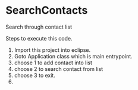 # SearchContacts
Search through contact list

Steps to execute this code.
1. Import this project into eclipse.
2. Goto Application class which is main entrypoint.
3. choose 1 to add contact into list
4. choose 2 to search contact from list 
5. choose 3 to exit.
6. 

